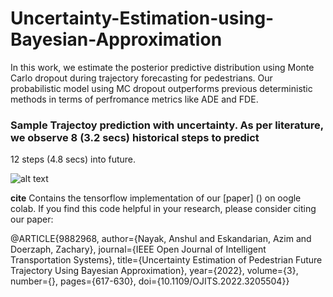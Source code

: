 # Uncertainty-Estimation-using-Bayesian-Approximation

In this work, we estimate the posterior predictive distribution using Monte Carlo dropout during trajectory
forecasting for pedestrians. Our probabilistic model using MC dropout outperforms previous deterministic 
methods in terms of perfromance metrics like ADE and FDE.


### Sample Trajectoy prediction with uncertainty. As per literature, we observe 8 (3.2 secs) historical steps to predict 
12 steps (4.8 secs) into future.
  
  ![alt text](https://virginiatech-my.sharepoint.com/:b:/g/personal/anshulnayak_vt_edu/EbpFUEC6QVZOs43SHGX6_bcBPX6RChSy3-QjalA9OiMHkQ?e=2x90lH)

**cite** Contains the tensorflow implementation of our  [paper] () on oogle colab. If you find this code 
helpful in your research, please consider citing our paper:

  @ARTICLE{9882968,
  author={Nayak, Anshul and Eskandarian, Azim and Doerzaph, Zachary},
  journal={IEEE Open Journal of Intelligent Transportation Systems}, 
  title={Uncertainty Estimation of Pedestrian Future Trajectory Using Bayesian Approximation}, 
  year={2022},
  volume={3},
  number={},
  pages={617-630},
  doi={10.1109/OJITS.2022.3205504}}

